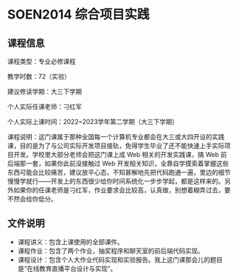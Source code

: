 # SOEN2014 综合项目实践

## 课程信息

课程类型：专业必修课程

教学时数：72（实验）

建议修读学期：大三下学期

个人实际任课老师：刁红军

个人实际上课时间：2022~2023学年第二学期（大三下学期）

课程说明：这门课属于那种全国每一个计算机专业都会在大三或大四开设的实践课，目的是为了与公司实际开发项目接轨，免得学生毕业了还不能快速上手实际项目开发。学校里大部分老师会把这门课上成 Web 相关的开发实践课，搞 Web 前后端那一套，如果你此前没接触过 Web 开发相关知识，全靠自学摸索着掌握这些东西可能会比较痛苦，建议放平心态，不知甚解地先把代码跑通一遍，里边的细节慢慢学就行——开发上的东西很少给你时间系统化一步步学起，都是这样来的。另外如果你的任课老师是刁红军，作业要求会比较高，认真做，别想着糊弄过去，要不然会给你低分。

## 文件说明

- 课程讲义：包含上课使用的全部课件。
- 课程作业：包含了两个作业，抽奖程序和聊天室的前后端代码实现。
- 课程设计：包含个人大作业代码实现和实验报告。我上这门课那会儿的题目是“在线教育直播平台设计与实现”。

